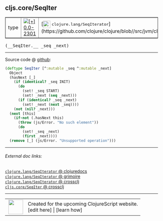 ## cljs.core/SeqIter



 <table border="1">
<tr>
<td>type</td>
<td><a href="https://github.com/cljsinfo/cljs-api-docs/tree/0.0-2301"><img valign="middle" alt="[+] 0.0-2301" title="Added in 0.0-2301" src="https://img.shields.io/badge/+-0.0--2301-lightgrey.svg"></a> </td>
<td>
[<img height="24px" valign="middle" src="http://i.imgur.com/1GjPKvB.png"> <samp>clojure.lang/SeqIterator</samp>](https://github.com/clojure/clojure/blob//src/jvm/clojure/lang/SeqIterator.java)
</td>
</tr>
</table>


 <samp>
(__SeqIter.__ _seq _next)<br>
</samp>

---







Source code @ [github](https://github.com/clojure/clojurescript/blob/r3148/src/cljs/cljs/core.cljs#L3380-L3396):

```clj
(deftype SeqIter [^:mutable _seq ^:mutable _next]
  Object
  (hasNext [_]
    (if (identical? _seq INIT)
      (do
        (set! _seq START)
        (set! _next (seq _next)))
      (if (identical? _seq _next)
        (set! _next (next _seq))))
    (not (nil? _next)))
  (next [this]
    (if-not (.hasNext this)
      (throw (js/Error. "No such element"))
      (do
        (set! _seq _next)
        (first _next))))
  (remove [_] (js/Error. "Unsupported operation")))
```

<!--
Repo - tag - source tree - lines:

 <pre>
clojurescript @ r3148
└── src
    └── cljs
        └── cljs
            └── <ins>[core.cljs:3380-3396](https://github.com/clojure/clojurescript/blob/r3148/src/cljs/cljs/core.cljs#L3380-L3396)</ins>
</pre>

-->

---



###### External doc links:

[`clojure.lang/SeqIterator` @ clojuredocs](http://clojuredocs.org/clojure.lang/SeqIterator)<br>
[`clojure.lang/SeqIterator` @ grimoire](http://conj.io/store/v1/org.clojure/clojure/1.7.0-beta3/clj/clojure.lang/SeqIterator/)<br>
[`clojure.lang/SeqIterator` @ crossclj](http://crossclj.info/fun/clojure.lang/SeqIterator.html)<br>
[`cljs.core/SeqIter` @ crossclj](http://crossclj.info/fun/cljs.core.cljs/SeqIter.html)<br>

---

 <table>
<tr><td>
<img valign="middle" align="right" width="48px" src="http://i.imgur.com/Hi20huC.png">
</td><td>
Created for the upcoming ClojureScript website.<br>
[edit here] | [learn how]
</td></tr></table>

[edit here]:https://github.com/cljsinfo/cljs-api-docs/blob/master/cljsdoc/cljs.core/SeqIter.cljsdoc
[learn how]:https://github.com/cljsinfo/cljs-api-docs/wiki/cljsdoc-files

<!--

This information was too distracting to show to readers, but I'll leave it
commented here since it is helpful to:

- pretty-print the data used to generate this document
- and show how to retrieve that data



The API data for this symbol:

```clj
{:ns "cljs.core",
 :name "SeqIter",
 :signature ["[_seq _next]"],
 :history [["+" "0.0-2301"]],
 :type "type",
 :full-name-encode "cljs.core/SeqIter",
 :source {:code "(deftype SeqIter [^:mutable _seq ^:mutable _next]\n  Object\n  (hasNext [_]\n    (if (identical? _seq INIT)\n      (do\n        (set! _seq START)\n        (set! _next (seq _next)))\n      (if (identical? _seq _next)\n        (set! _next (next _seq))))\n    (not (nil? _next)))\n  (next [this]\n    (if-not (.hasNext this)\n      (throw (js/Error. \"No such element\"))\n      (do\n        (set! _seq _next)\n        (first _next))))\n  (remove [_] (js/Error. \"Unsupported operation\")))",
          :title "Source code",
          :repo "clojurescript",
          :tag "r3148",
          :filename "src/cljs/cljs/core.cljs",
          :lines [3380 3396]},
 :full-name "cljs.core/SeqIter",
 :clj-symbol "clojure.lang/SeqIterator"}

```

Retrieve the API data for this symbol:

```clj
;; from Clojure REPL
(require '[clojure.edn :as edn])
(-> (slurp "https://raw.githubusercontent.com/cljsinfo/cljs-api-docs/catalog/cljs-api.edn")
    (edn/read-string)
    (get-in [:symbols "cljs.core/SeqIter"]))
```

-->
